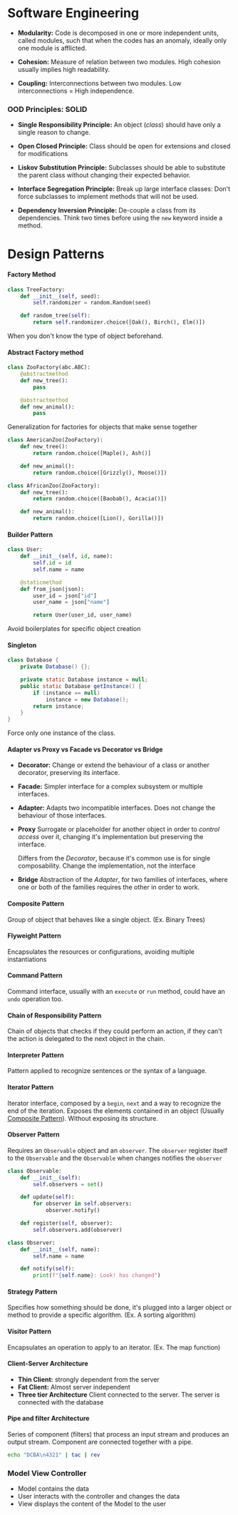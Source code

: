 # Software Engineering
- **Modularity:**
    Code is decomposed in one or more independent units, called modules, such that
    when the codes has an anomaly, ideally only one module is afflicted.

- **Cohesion:**
    Measure of relation between two modules. High cohesion usually implies high readability.

- **Coupling:**
    Interconnections between two modules. Low interconnections = High independence.

### OOD Principles: SOLID
- **Single Responsibility Principle:**
    An object (*class*) should have only a single reason to change.

- **Open Closed Principle:**
    Class should be open for extensions and closed for modifications

- **Liskov Substitution Principle:**
    Subclasses should be able to substitute the parent class without changing their expected behavior.

- **Interface Segregation Principle:**
Break up large interface classes: Don't force subclasses to implement methods that will not be used.

- **Dependency Inversion Principle:**
    De-couple a class from its dependencies. Think two times before using the `new` keyword inside a method.


# Design Patterns
#### Factory Method
```python
class TreeFactory:
    def __init__(self, seed):
        self.randomizer = random.Random(seed)

    def random_tree(self):
        return self.randomizer.choice([Oak(), Birch(), Elm()])
```
When you don't know the type of object beforehand.

#### Abstract Factory method
```python
class ZooFactory(abc.ABC):
    @abstractmethod
    def new_tree():
        pass

    @abstractmethod
    def new_animal():
        pass
```
Generalization for factories for objects that make sense together

```python
class AmericanZoo(ZooFactory):
    def new_tree():
        return random.choice([Maple(), Ash()]

    def new_animal():
        return random.choice([Grizzly(), Moose()])

class AfricanZoo(ZooFactory):
    def new_tree():
        return random.choice([Baobab(), Acacia()])

    def new_animal():
        return random.choice([Lion(), Gorilla()])
```


#### Builder Pattern
```python
class User:
    def __init__(self, id, name):
        self.id = id
        self.name = name

    @staticmethod
    def from_json(json):
        user_id = json["id"]
        user_name = json["name"]

        return User(user_id, user_name)
```
Avoid boilerplates for specific object creation

#### Singleton
```java
class Database {
    private Database() {};

    private static Database instance = null;
    public static Database getInstance() {
        if (instance == null)
            instance = new Database();
        return instance;
    }
}
```
Force only one instance of the class.

#### Adapter vs Proxy vs Facade vs Decorator vs Bridge
- **Decorator:**
    Change or extend the behaviour of a class or another decorator, preserving its interface.

- **Facade:**
    Simpler interface for a complex subsystem or multiple interfaces.

- **Adapter:**
    Adapts two incompatible interfaces.
    Does not change the behaviour of those interfaces.

- **Proxy**
    Surrogate or placeholder for another object in order to _control access_ over it, changing it's implementation but preserving the interface.

    Differs from the *Decorator*, because it's common use is for single composability.
    Change the implementation, not the interface

- **Bridge**
    Abstraction of the *Adapter*, for two families of interfaces, where one or both of the families requires the other in order to work.

#### Composite Pattern
Group of object that behaves like a single object. (Ex. Binary Trees)

#### Flyweight Pattern
Encapsulates the resources or configurations, avoiding multiple instantiations

#### Command Pattern
Command interface, usually with an `execute` or `run` method, could have an `undo` operation too.

#### Chain of Responsibility Pattern
Chain of objects that checks if they could perform an action, if they can't the action is delegated to the next object in the chain.

#### Interpreter Pattern
Pattern applied to recognize sentences or the syntax of a language.

#### Iterator Pattern
Iterator interface, composed by a `begin`, `next` and a way to recognize the end of the iteration.
Exposes the elements contained in an object (Usually [Composite Pattern](#composite-pattern)). Without exposing its structure.


#### Observer Pattern
Requires an `Observable` object and an `observer`. The `observer` register itself to the `Observable` and the `Observable` when changes notifies the `observer`
```python
class Observable:
    def __init__(self):
        self.observers = set()

    def update(self):
        for observer in self.observers:
            observer.notify()

    def register(self, observer):
        self.observers.add(observer)

class Observer:
    def __init__(self, name):
        self.name = name

    def notify(self):
        print(f"{self.name}: Look! has changed")
```

#### Strategy Pattern
Specifies how something should be done, it's plugged into a larger object or method to provide a specific algorithm. (Ex. A sorting algorithm)

#### Visitor Pattern
Encapsulates an operation to apply to an iterator. (Ex. The map function)

#### Client-Server Architecture
- **Thin Client:** strongly dependent from the server
- **Fat Client:** Almost server independent
- **Three tier Architecture** Client connected to the server. The server is connected with the database

#### Pipe and filter Architecture
Series of component (filters) that process an input stream and produces an output stream.
Component are connected together with a pipe.
```sh
echo "DCBA\n4321" | tac | rev
```

### Model View Controller
- Model contains the data
- User interacts with the controller and changes the data
- View displays the content of the Model to the user


